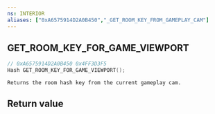 ```yaml
---
ns: INTERIOR
aliases: ["0xA6575914D2A0B450","_GET_ROOM_KEY_FROM_GAMEPLAY_CAM"]
---
```

## GET_ROOM_KEY_FOR_GAME_VIEWPORT

```c
// 0xA6575914D2A0B450 0x4FF3D3F5
Hash GET_ROOM_KEY_FOR_GAME_VIEWPORT();
```

```
Returns the room hash key from the current gameplay cam.  
```


## Return value

